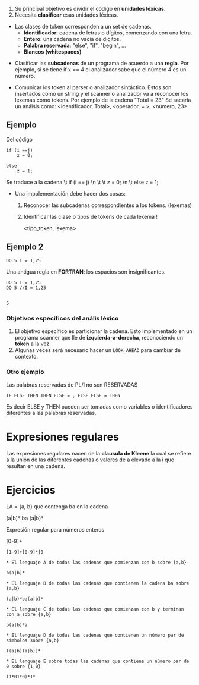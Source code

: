 1. Su principal objetivo es dividir el código en **unidades léxicas.**
2. Necesita **clasificar** esas unidades léxicas.

* Las clases de token corresponden a un set de cadenas.
	- **Identificador**: cadena de letras o dígitos, comenzando con una letra.
	- **Entero**: una cadena no vacía de dígitos.
	- **Palabra reservada**: "else", "if", "begin", ...
	- **Blancos (whitespaces)**
	  
- Clasificar las **subcadenas** de un programa de acuerdo a una **regla**.
	Por ejemplo, si se tiene if x == 4 el analizador sabe que el número 4 es un número.
	
- Comunicar los token al parser o analizador sintáctico.
	Estos son insertados como un string y el scanner o analizador va a reconocer los lexemas como tokens. 
	Por ejemplo de la cadena "Total = 23" Se sacaría un análsis como: <identificador, Total>, <operador, = >, <número, 23>.
	
## Ejemplo

Del código

```
if (i ==j)
	z = 0;

else
	z = 1;
```

Se traduce a la cadena \\t if (i == j) \\n \\t \\t z = 0; \\n \\t else z = 1;

* Una impolementación debe hacer dos cosas:
	1. Reconocer las subcadenas correspondientes a los tokens. (lexemas)
	2. Identificar las clase o tipos de tokens de cada lexema !
	
		<tipo_token, lexema>

## Ejemplo 2

``` FORTRAN
DO 5 I = 1,25
```

Una antigua regla en **FORTRAN**: los espacios son insignificantes.

``` FORTRAN
DO 5 I = 1,25
DO 5 //I = 1,25


5
```

### Objetivos específicos del anális léxico
1. El objetivo específico es particionar la cadena. Esto implementado en un programa scanner que lle de **izquierda-a-derecha**, reconociendo un **token** a la vez.
2. Algunas veces será necesario hacer un `LOOK_AHEAD` para cambiar de contexto.

### Otro ejemplo
Las palabras reservadas de PL/I no son RESERVADAS

``` PL/I
IF ELSE THEN THEN ELSE = ; ELSE ELSE = THEN
```

Es decir ELSE y THEN pueden ser tomadas como variables o identificadores diferentes a las palabras reservadas.

# Expresiones regulares
Las expresiones regulares nacen de la **clausula de Kleene** la cual se refiere a la unión de las diferentes cadenas o valores de a elevado a la i que resultan en una cadena.

# Ejercicios
LA = {a, b} que contenga ba en la cadena

(a|b)* ba (a|b)* 

Expresión regular para números enteros

[0-9]+

`[1-9]+[0-9]*|0`

```
* El lenguaje A de todas las cadenas que comienzan con b sobre {a,b}

b(a|b)*

* El lenguaje B de todas las cadenas que contienen la cadena ba sobre {a,b}

(a|b)*ba(a|b)*

* El lenguaje C de todas las cadenas que comienzan con b y terminan con a sobre {a,b}

b(a|b)*a

* El lenguaje D de todas las cadenas que contienen un número par de símbolos sobre {a,b}

((a|b)(a|b))*

* El lenguaje E sobre todas las cadenas que contiene un número par de 0 sobre {1,0}

(1*01*0)*1*

```